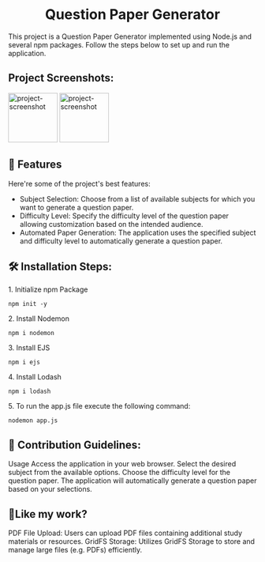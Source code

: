 <h1 align="center" id="title">Question Paper Generator</h1>

<p id="description">This project is a Question Paper Generator implemented using Node.js and several npm packages. Follow the steps below to set up and run the application.</p>

<h2>Project Screenshots:</h2>

<img src="https://drive.google.com/file/d/13EPxFwaqjiHsmEiqpGJ6PhpaKY9uhtA1/view?usp=drive_link" alt="project-screenshot" width="100" height="100/">

<img src="https://drive.google.com/file/d/1lRx959xyvCuqIGVNM-L2RvA11IE-rHX2/view?usp=drive_link" alt="project-screenshot" width="100" height="100/">

  
  
<h2>🧐 Features</h2>

Here're some of the project's best features:

*   Subject Selection: Choose from a list of available subjects for which you want to generate a question paper.
*   Difficulty Level: Specify the difficulty level of the question paper allowing customization based on the intended audience.
*   Automated Paper Generation: The application uses the specified subject and difficulty level to automatically generate a question paper.

<h2>🛠️ Installation Steps:</h2>

<p>1. Initialize npm Package</p>

```
npm init -y
```

<p>2. Install Nodemon</p>

```
npm i nodemon
```

<p>3. Install EJS</p>

```
npm i ejs
```

<p>4. Install Lodash</p>

```
npm i lodash
```

<p>5. To run the app.js file execute the following command:</p>

```
nodemon app.js
```

<h2>🍰 Contribution Guidelines:</h2>

Usage Access the application in your web browser. Select the desired subject from the available options. Choose the difficulty level for the question paper. The application will automatically generate a question paper based on your selections.

<h2>💖Like my work?</h2>

PDF File Upload: Users can upload PDF files containing additional study materials or resources. GridFS Storage: Utilizes GridFS Storage to store and manage large files (e.g. PDFs) efficiently.
